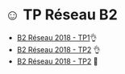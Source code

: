 # ☺️ TP Réseau B2

* [B2 Réseau 2018 - TP1](https://github.com/Tenerit/Tp-Reseau/tree/master/Tp%201)👌
* [B2 Réseau 2018 - TP2](https://github.com/Tenerit/Tp-Reseau/tree/master/Tp%202) 👌
* [B2 Réseau 2018 - TP2](https://github.com/Tenerit/Tp-Reseau/tree/master/Tp%203) 🔧
<!--Petit lien de mes ours curieuteries-->
<!--https://mega.nz/#F!WuwXSSKL-->